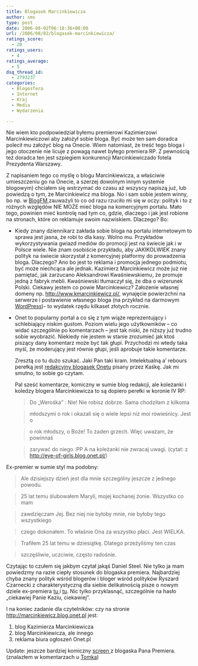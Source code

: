 ```yaml
---
title: Blogasek Marcinkiewicza
author: sms
type: post
date: 2006-08-02T06:18:36+00:00
url: /2006/08/02/blogasek-marcinkiewicza/
ratings_score:
  - 20
ratings_users:
  - 4
ratings_average:
  - 5
dsq_thread_id:
  - 2793237
categories:
  - Blogosfera
  - Internet
  - Kraj
  - Media
  - Wydarzenia

---
```

Nie wiem kto podpowiedział byłemu premierowi Kazimierzowi Marcinkiewiczowi aby założył sobie bloga. Być może ten sam doradca polecił mu założyć blog na Onecie. Wiem natomiast, że treść tego bloga i jego otoczenie nie licuje z powagą nawet byłego premiera RP. Z pewnością też doradca ten jest szpiegiem konkurencji Marcinkiewiczado fotela Prezydenta Warszawy.<!--more-->


  
Z napisaniem tego co myślę o blogu Marcinkiewicza, a właściwie umieszczeniu go na Onecie, a szerzej dowolnym innym systemie blogowym) chciałem się wstrzymać do czasu aż wszyscy napiszą już, lub powiedzą o tym, że Marcinkiewicz ma bloga. No i sam sobie jestem winny, bo np. w <a target="_blank" href="http://blogfm.blox.pl/2006/08/Dlaczego-bloga-lepiej-miec-na-bloxie.html">BlogFM </a>zauważyli to co od razu rzuciło mi się w oczy: polityk i to z różnych względów NIE MOŻE mieć bloga na komercyjnym portalu. Mało tego, powinien mieć kontrolę nad tym co, gdzie, dlaczego i jak jest robione na stronach, które on reklamuje swoim nazwiskiem. Dlaczego? Bo:

  * Kiedy znany dziennikarz zakłada sobie bloga na portalu internetowym to sprawa jest jasna, że robi to dla kasy. Wolno mu. Przykładów wykorzystywania gwiazd mediów do promocji jest na świecie jak i w Polsce wiele. Nie znam osobiście przykładu, aby JAKIKOLWIEK znany polityk na świecie skorzystał z komercyjnej platformy do prowadzenia bloga. Dlaczego? Ano bo jest to reklama i promocja jednego podmiotu, być może niechcąca ale jednak. Kazimierz Marcinkiewicz może już nie pamiętać, jak zarzucano Aleksandrowi Kwaśniewskiemu, że promuje jedną z fabryk mebli. Kwaśniewski tłumaczył się, że dba o wizerunek Polski. Ciekawy jestem co powie Marcinkiewicz? Założenie własnej domeny np. http://www.kmarcinkiewicz.pl/, wynajęcie powierzchni na serwerze i postawienie własnego bloga (na przykład na darmowym <a target="_blank" href="http://www.wordpress.org">WordPress</a>)- to wydatek rzędu kilkaset złotych rocznie.
  * Onet to popularny portal a co się z tym wiąże reprezentujący i schlebiający niskim gustom. Poziom wielu jego użytkowników &#8211; co widać szczególnie po komentarzach &#8211; jest tak niski, że niższy już trudno sobie wyobrazić. Niekiedy nie jestem w stanie zrozumieć jak ktoś piszący dany komentarz może być tak głupi. Przychodzi mi wtedy taka myśl, że moderujący jest równie głupi, jeśli aprobuje takie komentarze.
  
    Zresztą co tu dużo szukać. Jaki Pan taki kram. Intelektualną a’ rebours perełką jest [redakcyjny blogasek Onetu][1] pisany przez Kaśkę. Jak mi smutno, to sobie go czytam.
  
    Pal sześć komentarze, komiczny w sumie blog redakcji, ale koleżanki i koledzy blogera Marcinkiewicza to są dopiero perełki w koronie IV RP:</p> 
    > Do &#8222;Werośka&#8221; : Nie! Nie robisz dobrze. Sama chodziłam z kilkoma
  
    > młodszymi o rok i okazali się o wiele lepsi niż moi rówieśnicy. Jest o
  
    > o rok młodszy, o Boże! To żaden grzech. Więc uważam, że powinnaś
  
    > zarywać do niego :PP A na koleżanki nie zwracaj uwagi. (cytat: z http://eye-of-girls.blog.onet.pl/)

Ex-premier w sumie styl ma podobny:

> Ale dzisiejszy dzień jest dla mnie szczególny jeszcze z jednego powodu.
  
> 25 lat temu ślubowałem Maryli, mojej kochanej żonie. Wszystko co mam
  
> zawdzięczam Jej. Bez niej nie byłoby mnie, nie byłoby tego wszystkiego
  
> czego dokonałem. To właśnie Ona za wszystko płaci. Jest WIELKA.
  
> Trafiłem 25 lat temu w dziesiątkę. Dlatego przeżyliśmy ten czas
  
> szczęśliwie, uczciwie, często radośnie.

Czytając to czułem się jakbym czytał jakąś Daniel Steel. Nie tylko ja mam powiedzmy na razie ciepły stosunek do blogaska premiera. Najbardziej chyba znany polityk wśród blogerów i bloger wśród polityków Ryszard Czarnecki z charakterystyczną dla siebie delikatnością pisze o nowym dziele ex-premiera <a target="_blank" href="http://www.ryszardczarnecki.pl/pl/?page=blog_tresc&#038;id=806">tu </a>i <a target="_blank" href="http://www.ryszardczarnecki.pl/pl/?page=blog_tresc&#038;id=807">tu</a>. Nic tylko przyklasnąć, szczególnie na hasło &#8222;ciekawiej Panie Kaziu, ciekawiej&#8221;.

I na koniec zadanie dla czytelników: czy na stronie http://marcinkiewicz.blog.onet.pl jest:

  1. blog Kazimierza Marcinkiewicza
  2. blog Marcinkiewicza, ale innego
  3. reklama biura ogłoszeń Onet.pl

Update: jeszcze bardziej komiczny <a target="_blank" href="http://webusability.pl/Marcinkiewicz-3.jpg">screen </a>z blogaska Pana Premiera. (znalazłem w komentarzach u <a target="_blank" href="http://tebe.blox.pl/2006/07/Bloger-Marcinkiewicz.html">Tomka</a>)

 [1]: http://redakcyjny.blog.onet.pl/